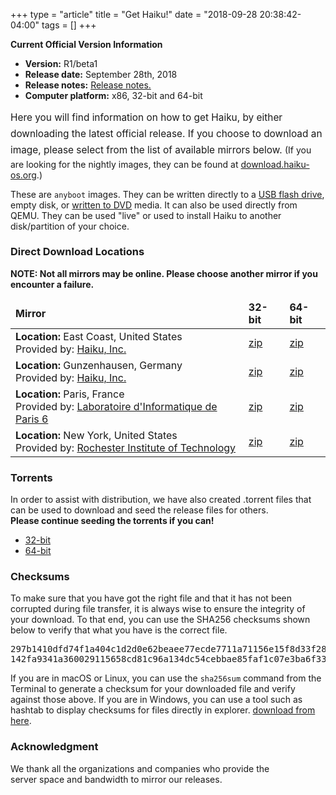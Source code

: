 +++
type = "article"
title = "Get Haiku!"
date = "2018-09-28 20:38:42-04:00"
tags = []
+++

<div class="box-release-info-right">
<p><strong>Current Official Version Information</strong></p>
<ul>
	<li><strong>Version:</strong> R1/beta1</li>
	<li><strong>Release date:</strong> September 28th, 2018 </li>
	<li><strong>Release notes:</strong> <a href="/get-haiku/release-notes/">Release notes.</a> </li>
	<li><strong>Computer platform:</strong> x86, 32-bit and 64-bit</li>
	<!--li><strong>Important:</strong> <a href="https://dev.haiku-os.org/wiki/R1/Beta1/ReleaseAddendum">Post Release Addendum</a></li-->
</ul>
</div>

<span style="font-size:1.1em;line-height:1.7em !important;margin-bottom:25px !important;">
Here you will find information on how to get Haiku, by either downloading
the latest official release. <!--or purchasing an installation CD from
Haiku, Inc. (not yet available). The proceeds from ordering CD's will be
used by Haiku, Inc. to help speed the release of Haiku R1.--> If you choose
to download an image, please select from the list of available mirrors
below.
</span> (If you are looking for the nightly images, they can be found at <a href="https://download.haiku-os.org">download.haiku-os.org</a>.)

These are `anyboot` images. They can be
written directly to a <a href="/guides/installing/making_haiku_usb_stick">USB flash drive</a>,
empty disk, or <a href="/get-haiku/burn-cd">written to DVD</a> media.
It can also be used directly from QEMU.
They can be used "live" or used to install Haiku to another disk/partition of your choice.

### Direct Download Locations

<p><strong>NOTE: Not all mirrors may be online. Please choose another mirror if you encounter a failure.</strong></p>

<div class="nolinks">
<table id="mirrors">
<thead style="font-weight: bold;">
<tr>
<td>Mirror</td>
<td>32-bit</td>
<td>64-bit</td>
</tr>
</thead>
<tbody>
    <tr class="odd">
      <td class="location"><b>Location:</b> East Coast, United States <br/>Provided by: <a target="_blank" class="ext" href="http://haiku-inc.org" title="Haiku, Inc.">Haiku, Inc.</a></td>
      <td><a class="track" href="https://s3.wasabisys.com/haiku-release/r1beta1/haiku-r1beta1-x86_gcc2_hybrid-anyboot.zip">zip</a></td>
      <td><a class="track" href="https://s3.wasabisys.com/haiku-release/r1beta1/haiku-r1beta1-x86_64-anyboot.zip">zip</a></td>
    </tr>
    <tr class="even">
      <td class="location"><b>Location:</b> Gunzenhausen, Germany <br/>Provided by: <a target="_blank" class="ext" href="http://haiku-inc.org" title="Haiku, Inc.">Haiku, Inc.</a></td>
      <td><a class="track" href="https://cdn.haiku-os.org/haiku-release/r1beta1/haiku-r1beta1-x86_gcc2_hybrid-anyboot.zip">zip</a></td>
      <td><a class="track" href="https://cdn.haiku-os.org/haiku-release/r1beta1/haiku-r1beta1-x86_64-anyboot.zip">zip</a></td>
    </tr>
    <tr class="odd">
      <td class="location"><b>Location:</b> Paris, France<br/>Provided by: <a target="_blank" class="ext" href="http://www.lip6.fr/" title="LIP6">Laboratoire d'Informatique de Paris 6</a></td>
      <td><a class="track" href="https://ftp.lip6.fr/pub/haiku/releases/r1beta1/haiku-r1beta1-x86_gcc2_hybrid-anyboot.zip">zip</a></td>
      <td><a class="track" href="https://ftp.lip6.fr/pub/haiku/releases/r1beta1/haiku-r1beta1-x86_64-anyboot.zip">zip</a></td>
    </tr>
    <tr class="even">
      <td class="location"><b>Location:</b> New York, United States <br/>Provided by: <a target="_blank" class="ext" href="http://www.rit.edu" title="RIT">Rochester Institute of Technology</a></td>
      <td><a class="track" href="http://mirror.rit.edu/haiku/r1beta1/haiku-r1beta1-x86_gcc2_hybrid-anyboot.zip">zip</a></td>
      <td><a class="track" href="http://mirror.rit.edu/haiku/r1beta1/haiku-r1beta1-x86_64-anyboot.zip">zip</a></td>
    </tr>
</tbody>
</table>
</div>

### Torrents

<p>In order to assist with distribution, we have also created .torrent files that can be used to download and seed the release files for others.<br/>
<b>Please continue seeding the torrents if you can!</b></p>
<ul>
 <li><a class="track" href="https://cdn.haiku-os.org/haiku-release/r1beta1/haiku-r1beta1-x86_gcc2_hybrid-anyboot.zip.torrent">32-bit</a></li>
 <li><a class="track" href="https://cdn.haiku-os.org/haiku-release/r1beta1/haiku-r1beta1-x86_64-anyboot.zip.torrent">64-bit</a></li>
</ul>

<h3>Checksums</h3>

<p>To make sure that you have got the right file and that it has not been corrupted during file transfer, it is always wise to ensure the integrity of your download. To that end, you can use the SHA256 checksums shown below to verify that what you have is the correct file.</p>

<pre>
297b1410dfd74f1a404c1d2d0e62beaee77ecde7711a71156e15f8d33f2899ed haiku-r1beta1-x86_64-anyboot.zip
142fa9341a360029115658cd81c96a134dc54cebbae85faf1c07e3ba6f33b812 haiku-r1beta1-x86_gcc2_hybrid-anyboot.zip
</pre>

<p>
	If you are in macOS or Linux, you can use the <code>sha256sum</code>
	command from the Terminal to generate a checksum for your downloaded
	file and verify against those above. If you are in Windows, you can use
	a tool such as hashtab to display checksums for files directly in explorer.
	<a href="http://implbits.com/products/hashtab/" title="Download hashtab">download from here</a>.
	</p>

<h3 class="App_People_32">Acknowledgment</h3>

<p style="padding-right:50px;">
	We thank all the organizations and companies who provide the server space
	and bandwidth to mirror our releases.
</p>

<!--
<img src="/files/images/logos/logo_all-download-mirrors.png" halign="center" />
-->
